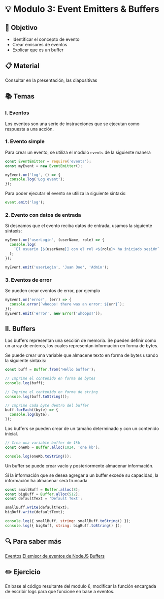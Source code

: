 # :bulb: Modulo 3: Event Emitters & Buffers

## :book: Objetivo

- Identificar el concepto de evento
- Crear emisores de eventos
- Explicar que es un buffer

## :clipboard: Material

Consultar en la presentación, las diapositivas

## :books: Temas

### I. Eventos

Los eventos son una serie de instrucciones que se ejecutan como respuesta a una acción.

### 1. Evento simple

Para crear un evento, se utiliza el modulo `events` de la siguiente manera

```js
const EventEmitter = require('events');
const myEvent = new EventEmitter();

myEvent.on('log', () => {
  console.log('Log event');
});
```

Para poder ejecutar el evento se utiliza la siguiente sintaxis:

```js
event.emit('log');
```

### 2. Evento con datos de entrada

Si deseamos que el evento reciba datos de entrada, usamos la siguiente sintaxis:

```js
myEvent.on('userLogin', (userName, role) => {
  console.log(
    `El usuario [${userName}] con el rol <${role}> ha iniciado sesión`
  );
});

myEvent.emit('userLogin', 'Juan Doe', 'Admin');
```

### 3. Eventos de error

Se pueden crear eventos de error, por ejemplo

```js
myEvent.on('error', (err) => {
  console.error(`whoops! there was an error: ${err}`);
});
myEvent.emit('error', new Error('whoops!'));
```

## II. Buffers

Los buffers representan una sección de memoria. Se pueden definir como un array de enteros, los cuales representan información en forma de bytes.

Se puede crear una variable que almacene texto en forma de bytes usando la siguiente sintaxis:

```js
const buff = Buffer.from('Hello buffer');

// Imprime el contenido en forma de bytes
console.log(buff);

// Imprime el contenido en forma de string
console.log(buff.toString());

// Imprime cada byte dentro del buffer
buff.forEach((byte) => {
  console.log(byte);
});
```

Los buffers se pueden crear de un tamaño determinado y con un contenido inicial.

```js
// Crea una variable buffer de 1kb
const oneKb = Buffer.alloc(1024, 'one kb');

console.log(oneKb.toString());
```

Un buffer se puede crear vacío y posteriormente almacenar información.

Si la información que se desea agregar a un buffer excede su capacidad, la información ha almacenar será truncada.

```js
const smallBuff = Buffer.alloc(8);
const bigBuff = Buffer.alloc(512);
const defaultText = 'Default Text';

smallBuff.write(defaultText);
bigBuff.write(defaultText);

console.log({ smallBuff, string: smallBuff.toString() });
console.log({ bigBuff, string: bigBuff.toString() });
```

## :mag: Para saber más

[Eventos](https://nodejs.org/api/events.html)
[El emisor de eventos de NodeJS](https://nodejs.dev/en/learn/the-nodejs-event-emitter/)
[Buffers](https://nodejs.dev/en/learn/nodejs-buffers/)

## :pencil2: Ejercicio

En base al código resultante del modulo 6, modificar la función encargada de escribir logs para que funcione en base a eventos.
